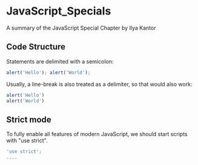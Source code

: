 # JavaScript_Specials
A summary of the JavaScript Special Chapter by Ilya Kantor

## Code Structure
Statements are delimited with a semicolon:
``` JavaScript
alert('Hello'); alert('World');
```

Usually, a line-break is also treated as a delimiter, so that would also work:
``` JavaScript
alert('Hello')
alert('World')
```
## Strict mode
To fully enable all features of modern JavaScript, we should start scripts with "use strict".
``` JavaScript
'use strict';
....
```
